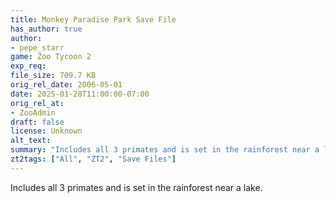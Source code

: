 ```yaml
---
title: Monkey Paradise Park Save File
has_author: true
author: 
- pepe_starr
game: Zoo Tycoon 2
exp_req: 
file_size: 709.7 KB
orig_rel_date: 2006-05-01
date: 2025-01-28T11:00:00-07:00
orig_rel_at: 
- ZooAdmin
draft: false
license: Unknown
alt_text: 
summary: "Includes all 3 primates and is set in the rainforest near a lake."
zt2tags: ["All", "ZT2", "Save Files"]
---
```

Includes all 3 primates and is set in the rainforest near a lake.